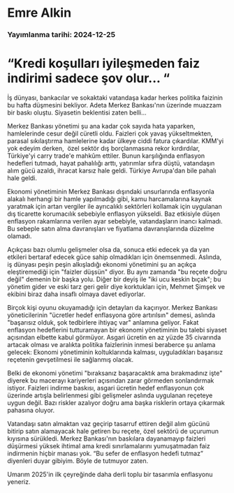 # Emre Alkin

### Yayımlanma tarihi: 2024-12-25

# “Kredi koşulları iyileşmeden faiz indirimi sadece şov olur... “

İş dünyası, bankacılar ve sokaktaki vatandaşa kadar herkes politika faizinin bu hafta düşmesini bekliyor. Adeta Merkez Bankası'nın üzerinde muazzam bir baskı oluştu. Siyasetin beklentisi zaten belli…

Merkez Bankası yönetimi şu ana kadar çok sayıda hata yaparken, hamlelerinde cesur değil cüretli oldu. Faizleri çok yavaş yükseltmekten, parasal sıkılaştırma hamlelerine kadar ülkeye ciddi fatura çıkardılar. KMM'yi yok edeyim derken,  özel sektör dış borçlanmasına rekor kırdırdılar, Türkiye'yi carry trade'e mahkûm ettiler. Bunun karşılığında enflasyon hedefleri tutmadı, hayat pahalılığı arttı, yatırımlar sıfıra düştü, vatandaşın alım gücü azaldı, ihracat karsız hale geldi. Türkiye Avrupa'dan bile pahalı hale geldi.

Ekonomi yönetiminin Merkez Bankası dışındaki unsurlarında enflasyonla alakalı herhangi bir hamle yapılmadığı gibi, kamu harcamalarına kaynak yaratmak için artan vergiler ile ayrıcalıklı sektörleri kollamak için uygulanan dış ticarette korumacılık sebebiyle enflasyon yükseldi. Baz etkisiyle düşen enflasyon rakamlarına verilen ayar sebebiyle, vatandaşların inancı kalmadı. Bu sebeple satın alma davranışları ve fiyatlama davranışlarında düzelme olamadı.

Açıkçası bazı olumlu gelişmeler olsa da, sonuca etki edecek ya da yan etkileri bertaraf edecek güce sahip olmadıkları için önemsenmedi. Aslında, iş dünyası peşin peşin alkışladığı ekonomi yönetimini şu an açıkça eleştiremediği için "faizler düşsün" diyor. Bu aynı zamanda "bu reçete doğru değil" demenin bir başka yolu. Diğer bir deyiş ile "iki ucu keskin bıçak"; bu yönetim gider ve eski tarz geri gelir diye korktukları için, Mehmet Şimşek ve ekibini biraz daha insaflı olmaya davet ediyorlar.

Birçok kişi oyunu okuyamadığı için detayları da kaçırıyor. Merkez Bankası yöneticilerinin "ücretler hedef enflasyona göre artırılsın" demesi, aslında "başarısız olduk, şok tedbirlere ihtiyaç var" anlamına geliyor. Fakat enflasyon hedeflerini tutturamayan bir ekonomi yönetiminin bu talebi siyaset açısından elbette kabul görmüyor. Asgari ücretin en az yüzde 35 civarında artacak olması ve aralıkta politika faizlerinin inmesi beraberce şu anlama gelecek: Ekonomi yönetiminin koltuklarında kalması, uyguladıkları başarısız reçetenin gevşetilmesi ile sağlanmış olacak.

Belki de ekonomi yönetimi "bıraksanız başaracaktık ama bırakmadınız işte" diyerek bu macerayı kariyerleri açısından zarar görmeden sonlandırmak istiyor. Faizleri indirme baskısı, asgari ücretin hedef enflasyonun çok üzerinde artışla belirlenmesi gibi gelişmeler aslında uygulanan reçeteye uygun değil. Bazı riskler azalıyor doğru ama başka risklerin ortaya çıkarmak pahasına oluyor.

Vatandaşı satın almaktan vaz geçirip tasarruf ettiren değil alım gücünü bitirip satın alamayacak hale getiren bu reçete, özel sektörü de uçurumun kıyısına sürükledi. Merkez Bankası'nın baskılara dayanamayıp faizleri düşürmesi yüksek ihtimal ama kredi sınırlamalarını yumuşatmadan faiz indirmenin hiçbir manası yok. “Bu sefer de enflasyon hedefi tutmaz” diyenleri duyar gibiyim. Böyle de tutmuyor zaten.

Umarım 2025'in ilk çeyreğinde daha derli toplu bir tasarımla enflasyonu yeneriz.



